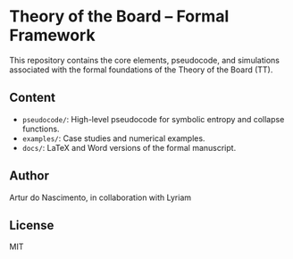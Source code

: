 # Theory of the Board – Formal Framework

This repository contains the core elements, pseudocode, and simulations associated with the formal foundations of the Theory of the Board (TT).

## Content

- `pseudocode/`: High-level pseudocode for symbolic entropy and collapse functions.
- `examples/`: Case studies and numerical examples.
- `docs/`: LaTeX and Word versions of the formal manuscript.

## Author
Artur do Nascimento, in collaboration with Lyriam

## License
MIT
